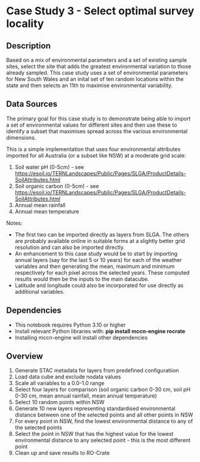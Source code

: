 # Case Study 3 - Select optimal survey locality
## Description 
Based on a mix of environmental parameters and a set of existing sample sites, select the site that adds the greatest environmental variation to those already sampled. This case study uses a set of environmental parameters for New South Wales and an inital set of ten random locations within the state and then selects an 11th to maximise environmental variability.

## Data Sources
The primary goal for this case study is to demonstrate being able to import a set of environmental values for different sites and then use these to identify a subset that maximises spread across the various environmental dimensions.

This is a simple implementation that uses four environmental attributes imported for all Australia (or a subset like NSW) at a moderate grid scale:

1. Soil water pH (0-5cm) - see https://esoil.io/TERNLandscapes/Public/Pages/SLGA/ProductDetails-SoilAttributes.html
2. Soil organic carbon (0-5cm) - see https://esoil.io/TERNLandscapes/Public/Pages/SLGA/ProductDetails-SoilAttributes.html
3. Annual mean rainfall
4. Annual mean temperature

Notes:
- The first two can be imported directly as layers from SLGA. The others are probably available online in suitable forms at a slightly better grid resolution and can also be imported directly.
- An enhancement to this case study would be to start by importing annual layers (say for the last 5 or 10 years) for each of the weather variables and then generating the mean, maximum and minimum respectively for each pixel across the selected years. These computed results would then be the inputs to the main datacube.
- Latitude and longitude could also be incorporated for use directly as additional variables.

## Dependencies
- This notebook requires Python 3.10 or higher
- Install relevant Python libraries with: **pip install mccn-engine rocrate**
- Installing mccn-engine will install other dependencies

## Overview
1. Generate STAC metadata for layers from predefined configuratiion
2. Load data cube and exclude nodata values
3. Scale all variables to a 0.0-1.0 range
4. Select four layers for comparison (soil organic carbon 0-30 cm, soil pH 0-30 cm, mean annual rainfall, mean annual temperature)
5. Select 10 random points within NSW
6. Generate 10 new layers representing standardised environmental distance between one of the selected points and all other points in NSW
7. For every point in NSW, find the lowest environmental distance to any of the selected points
8. Select the point in NSW that has the highest value for the lowest environmental distance to any selected point - this is the most different point
9. Clean up and save results to RO-Crate
